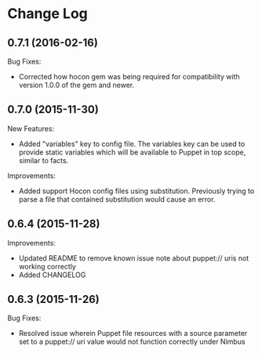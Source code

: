# Change Log

## 0.7.1 (2016-02-16)

Bug Fixes:

  - Corrected how hocon gem was being required for compatibility with version 1.0.0 of the gem and newer.

## 0.7.0 (2015-11-30)

New Features:

  - Added "variables" key to config file. The variables key can be used to provide static variables which will be available to Puppet in top scope, similar to facts.

Improvements:

  - Added support Hocon config files using substitution. Previously trying to parse a file that contained substitution would cause an error.

## 0.6.4 (2015-11-28)

Improvements:

  - Updated README to remove known issue note about puppet:// uris not working correctly
  - Added CHANGELOG

## 0.6.3 (2015-11-26)

Bug Fixes:

  - Resolved issue wherein Puppet file resources with a source parameter set to a puppet:// uri value would not function correctly under Nimbus
